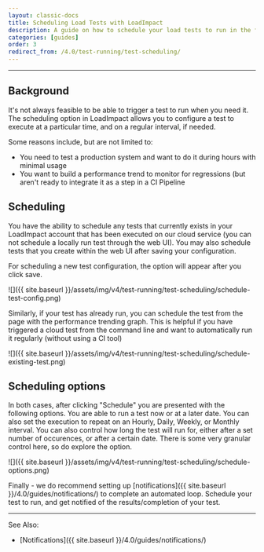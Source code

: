 ```yaml
---
layout: classic-docs
title: Scheduling Load Tests with LoadImpact
description: A guide on how to schedule your load tests to run in the future or on a schedule within the LoadImpact Web UI.
categories: [guides]
order: 3
redirect_from: /4.0/test-running/test-scheduling/
---
```


***

<h2>Background</h2>

It's not always feasible to be able to trigger a test to run when you need it.  The scheduling option in LoadImpact allows you to configure a test to execute at a particular time, and on a regular interval, if needed.

Some reasons include, but are not limited to:
- You need to test a production system and want to do it during hours with minimal usage
- You want to build a performance trend to monitor for regressions (but aren't ready to integrate it as a step in a CI Pipeline


## Scheduling

You have the ability to schedule any tests that currently exists in your LoadImpact account that has been executed on our cloud service (you can not schedule a locally run test through the web UI). You may also schedule tests that you create within the web UI after saving your configuration.

For scheduling a new test configuration, the option will appear after you click save.

![]({{ site.baseurl }}/assets/img/v4/test-running/test-scheduling/schedule-test-config.png)

Similarly, if your test has already run, you can schedule the test from the page with the performance trending graph.  This is helpful if you have triggered a cloud test from the command line and want to automatically run it regularly (without using a CI tool)

![]({{ site.baseurl }}/assets/img/v4/test-running/test-scheduling/schedule-existing-test.png)

## Scheduling options

In both cases, after clicking "Schedule" you are presented with the following options. You are able to run a test now or at a later date.  You can also set the execution to repeat on an Hourly, Daily, Weekly, or Monthly interval. You can also control how long the test will run for, either after a set number of occurences, or after a certain date.  There is some very granular control here, so do explore the option.

![]({{ site.baseurl }}/assets/img/v4/test-running/test-scheduling/schedule-options.png)

Finally - we do recommend setting up [notifications]({{ site.baseurl }}/4.0/guides/notifications/) to complete an automated loop.  Schedule your test to run, and get notified of the results/completion of your test.

***

See Also:
- [Notifications]({{ site.baseurl }}/4.0/guides/notifications/)

<!--stackedit_data:
eyJoaXN0b3J5IjpbLTEwMzI5OTE2OTldfQ==
-->
